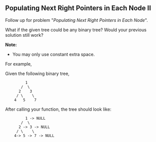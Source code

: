 ## Populating Next Right Pointers in Each Node II

Follow up for problem "*Populating Next Right Pointers in Each Node*".

What if the given tree could be any binary tree? Would your previous solution still work?

**Note:**

* You may only use constant extra space.

For example,

Given the following binary tree,

```
         1
       /  \
      2    3
     / \    \
    4   5    7
```

After calling your function, the tree should look like:

```
         1 -> NULL
       /  \
      2 -> 3 -> NULL
     / \    \
    4-> 5 -> 7 -> NULL
```
